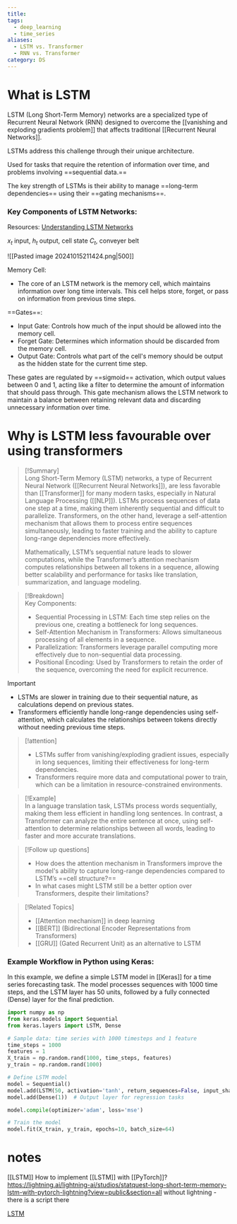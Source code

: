 ```yaml
---
title: 
tags:
  - deep_learning
  - time_series
aliases:
  - LSTM vs. Transformer
  - RNN vs. Transformer
category: DS
---
```

# What is LSTM

LSTM (Long Short-Term Memory) networks are a specialized type of Recurrent Neural Network (RNN) designed to overcome the [[vanishing and exploding gradients problem]] that affects traditional [[Recurrent Neural Networks]]. 

LSTMs address this challenge through their unique architecture.

Used for tasks that require the retention of information over time, and problems involving ==sequential data.== 

The key strength of LSTMs is their ability to manage ==long-term dependencies== using their ==gating mechanisms==.
### Key Components of LSTM Networks:

Resources: [Understanding LSTM Networks](https://colah.github.io/posts/2015-08-Understanding-LSTMs/)

$x_t$ input, $h_t$ output, cell state $C_t$, conveyer belt

![[Pasted image 20241015211424.png|500]]

Memory Cell:
   - The core of an LSTM network is the memory cell, which maintains information over long time intervals. This cell helps store, forget, or pass on information from previous time steps.

==Gates==:
   - Input Gate: Controls how much of the input should be allowed into the memory cell.
   - Forget Gate: Determines which information should be discarded from the memory cell.
   - Output Gate: Controls what part of the cell's memory should be output as the hidden state for the current time step.

These gates are regulated by ==sigmoid== activation, which output values between 0 and 1, acting like a filter to determine the amount of information that should pass through. This gate mechanism allows the LSTM network to maintain a balance between retaining relevant data and discarding unnecessary information over time.
# Why is LSTM less favourable over using transformers

>[!Summary]  
> Long Short-Term Memory (LSTM) networks, a type of Recurrent Neural Network ([[Recurrent Neural Networks]]), are less favorable than [[Transformer]] for many modern tasks, especially in Natural Language Processing ([[NLP]]). LSTMs process sequences of data one step at a time, making them inherently sequential and difficult to parallelize. Transformers, on the other hand, leverage a self-attention mechanism that allows them to process entire sequences simultaneously, leading to faster training and the ability to capture long-range dependencies more effectively. 
> 
> Mathematically, LSTM’s sequential nature leads to slower computations, while the Transformer’s attention mechanism computes relationships between all tokens in a sequence, allowing better scalability and performance for tasks like translation, summarization, and language modeling.

>[!Breakdown]  
> Key Components:  
> - Sequential Processing in LSTM: Each time step relies on the previous one, creating a bottleneck for long sequences.  
> - Self-Attention Mechanism in Transformers: Allows simultaneous processing of all elements in a sequence.  
> - Parallelization: Transformers leverage parallel computing more effectively due to non-sequential data processing.  
> - Positional Encoding: Used by Transformers to retain the order of the sequence, overcoming the need for explicit recurrence.

>[!important]  
> - LSTMs are slower in training due to their sequential nature, as calculations depend on previous states.  
> - Transformers efficiently handle long-range dependencies using self-attention, which calculates the relationships between tokens directly without needing previous time steps.

>[!attention]  
> - LSTMs suffer from vanishing/exploding gradient issues, especially in long sequences, limiting their effectiveness for long-term dependencies.  
> - Transformers require more data and computational power to train, which can be a limitation in resource-constrained environments.

>[!Example]  
> In a language translation task, LSTMs process words sequentially, making them less efficient in handling long sentences. In contrast, a Transformer can analyze the entire sentence at once, using self-attention to determine relationships between all words, leading to faster and more accurate translations.

>[!Follow up questions]  
> - How does the attention mechanism in Transformers improve the model's ability to capture long-range dependencies compared to LSTM’s ==cell structure?==  
> - In what cases might LSTM still be a better option over Transformers, despite their limitations?

>[!Related Topics]  
> - [[Attention mechanism]] in deep learning  
> - [[BERT]] (Bidirectional Encoder Representations from Transformers)  
> - [[GRU]] (Gated Recurrent Unit) as an alternative to LSTM


### Example Workflow in Python using Keras:

In this example, we define a simple LSTM model in [[Keras]] for a time series forecasting task. The model processes sequences with 1000 time steps, and the LSTM layer has 50 units, followed by a fully connected (Dense) layer for the final prediction.

```python
import numpy as np
from keras.models import Sequential
from keras.layers import LSTM, Dense

# Sample data: time series with 1000 timesteps and 1 feature
time_steps = 1000
features = 1
X_train = np.random.rand(1000, time_steps, features)
y_train = np.random.rand(1000)

# Define LSTM model
model = Sequential()
model.add(LSTM(50, activation='tanh', return_sequences=False, input_shape=(time_steps, features)))
model.add(Dense(1))  # Output layer for regression tasks

model.compile(optimizer='adam', loss='mse')

# Train the model
model.fit(X_train, y_train, epochs=10, batch_size=64)
```

# notes

[[LSTM]]
How to implement [[LSTM]] with [[PyTorch]]?
https://lightning.ai/lightning-ai/studios/statquest-long-short-term-memory-lstm-with-pytorch-lightning?view=public&section=all
without lightning - there is a script there

[LSTM](http://colah.github.io/posts/2015-08-Understanding-LSTMs/)